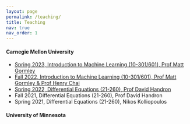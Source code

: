 ```yaml
---
layout: page
permalink: /teaching/
title: Teaching
nav: true
nav_order: 1
---
```

<h4>Carnegie Mellon University</h4>
<ul>
  <li><a target="_blank" href="http://www.cs.cmu.edu/~mgormley/courses/10601-s23/">Spring 2023, Introduction to Machine Learning (10-301/601), Prof Matt Gormley</a></li>
  <li><a target="_blank" href="http://www.cs.cmu.edu/~mgormley/courses/10601-f22/">Fall 2022, Introduction to Machine Learning (10-301/601), Prof Matt Gormley & Prof Henry Chai</a></li>
  <li><a target="_blank" href="../assets/pdf/21_260_Recitation Notes.pdf">Spring 2022, Differential Equations (21-260), Prof David Handron</a></li>
  <li>Fall 2021, Differential Equations (21-260), Prof David Handron</li>
  <li>Spring 2021, Differential Equations (21-260), Nikos Kolliopoulos</li>
</ul>

<h4>University of Minnesota</h4>